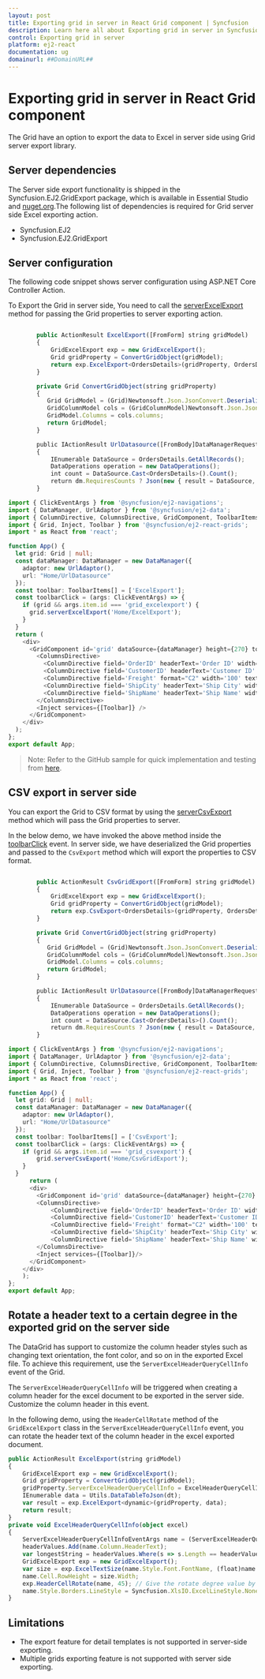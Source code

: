 ```yaml
---
layout: post
title: Exporting grid in server in React Grid component | Syncfusion
description: Learn here all about Exporting grid in server in Syncfusion React Grid component of Syncfusion Essential JS 2 and more.
control: Exporting grid in server 
platform: ej2-react
documentation: ug
domainurl: ##DomainURL##
---
```


# Exporting grid in server in React Grid component

The Grid have an option to export the data to Excel in server side using Grid server export library.

## Server dependencies

The Server side export functionality is shipped in the Syncfusion.EJ2.GridExport package, which is available in Essential Studio and [nuget.org](https://www.nuget.org/).The following list of dependencies is required for Grid server side Excel exporting action.

* Syncfusion.EJ2
* Syncfusion.EJ2.GridExport

## Server configuration

The following code snippet shows server configuration using ASP.NET Core Controller Action.

To Export the Grid in server side, You need to call the [serverExcelExport](https://ej2.syncfusion.com/react/documentation/api/grid/#serverexcelexport) method for passing the Grid properties to server exporting action.

```ts

        public ActionResult ExcelExport([FromForm] string gridModel)
        {
            GridExcelExport exp = new GridExcelExport();
            Grid gridProperty = ConvertGridObject(gridModel);
            return exp.ExcelExport<OrdersDetails>(gridProperty, OrdersDetails.GetAllRecords());
        }

        private Grid ConvertGridObject(string gridProperty)
        {
           Grid GridModel = (Grid)Newtonsoft.Json.JsonConvert.DeserializeObject(gridProperty, typeof(Grid));
           GridColumnModel cols = (GridColumnModel)Newtonsoft.Json.JsonConvert.DeserializeObject(gridProperty, typeof(GridColumnModel));
           GridModel.Columns = cols.columns;
           return GridModel;
        }

        public IActionResult UrlDatasource([FromBody]DataManagerRequest dm)
        {
            IEnumerable DataSource = OrdersDetails.GetAllRecords();
            DataOperations operation = new DataOperations();
            int count = DataSource.Cast<OrdersDetails>().Count();
            return dm.RequiresCounts ? Json(new { result = DataSource, count = count }) : Json(DataSource);
        }


```

```ts
import { ClickEventArgs } from '@syncfusion/ej2-navigations';
import { DataManager, UrlAdaptor } from '@syncfusion/ej2-data';
import { ColumnDirective, ColumnsDirective, GridComponent, ToolbarItems } from '@syncfusion/ej2-react-grids';
import { Grid, Inject, Toolbar } from '@syncfusion/ej2-react-grids';
import * as React from 'react';

function App() {
  let grid: Grid | null;
  const dataManager: DataManager = new DataManager({
    adaptor: new UrlAdaptor(),
    url: "Home/UrlDatasource"
  });
  const toolbar: ToolbarItems[] = ['ExcelExport'];
  const toolbarClick = (args: ClickEventArgs) => {
    if (grid && args.item.id === 'grid_excelexport') {
      grid.serverExcelExport('Home/ExcelExport');
    }
  }
  return (
    <div>
      <GridComponent id='grid' dataSource={dataManager} height={270} toolbar={toolbar} toolbarClick={toolbarClick} ref={g => grid = g}>
        <ColumnsDirective>
          <ColumnDirective field='OrderID' headerText='Order ID' width='120' textAlign='Right' />
          <ColumnDirective field='CustomerID' headerText='Customer ID' width='150' />
          <ColumnDirective field='Freight' format="C2" width='100' textAlign='Right' />
          <ColumnDirective field='ShipCity' headerText='Ship City' width='150' />
          <ColumnDirective field='ShipName' headerText='Ship Name' width='150' />
        </ColumnsDirective>
        <Inject services={[Toolbar]} />
      </GridComponent>
    </div>
  );
};
export default App;

```

>Note: Refer to the GitHub sample for quick implementation and testing from [here](https://github.com/SyncfusionExamples/React-EJ2-Grid-server-side-exporting).

## CSV export in server side

You can export the Grid to CSV format by using the [serverCsvExport](https://ej2.syncfusion.com/react/documentation/api/grid/#servercsvexport) method which will pass the Grid properties to server.

In the below demo, we have invoked the above method inside the [toolbarClick](https://ej2.syncfusion.com/react/documentation/api/grid/#toolbarclick) event. In server side, we have deserialized the Grid properties and passed to the `CsvExport` method which will export the properties to CSV format.

```ts

        public ActionResult CsvGridExport([FromForm] string gridModel)
        {
            GridExcelExport exp = new GridExcelExport();
            Grid gridProperty = ConvertGridObject(gridModel);
            return exp.CsvExport<OrdersDetails>(gridProperty, OrdersDetails.GetAllRecords());
        }

        private Grid ConvertGridObject(string gridProperty)
        {
           Grid GridModel = (Grid)Newtonsoft.Json.JsonConvert.DeserializeObject(gridProperty, typeof(Grid));
           GridColumnModel cols = (GridColumnModel)Newtonsoft.Json.JsonConvert.DeserializeObject(gridProperty, typeof(GridColumnModel));
           GridModel.Columns = cols.columns;
           return GridModel;
        }

        public IActionResult UrlDatasource([FromBody]DataManagerRequest dm)
        {
            IEnumerable DataSource = OrdersDetails.GetAllRecords();
            DataOperations operation = new DataOperations();
            int count = DataSource.Cast<OrdersDetails>().Count();
            return dm.RequiresCounts ? Json(new { result = DataSource, count = count }) : Json(DataSource);
        }

```

```ts
import { ClickEventArgs } from '@syncfusion/ej2-navigations';
import { DataManager, UrlAdaptor } from '@syncfusion/ej2-data';
import { ColumnDirective, ColumnsDirective, GridComponent, ToolbarItems } from '@syncfusion/ej2-react-grids';
import { Grid, Inject, Toolbar } from '@syncfusion/ej2-react-grids';
import * as React from 'react';

function App() {
  let grid: Grid | null;
  const dataManager: DataManager = new DataManager({
    adaptor: new UrlAdaptor(),
    url: "Home/UrlDatasource"
  });
  const toolbar: ToolbarItems[] = ['CsvExport'];
  const toolbarClick = (args: ClickEventArgs) => {
    if (grid && args.item.id === 'grid_csvexport') {
        grid.serverCsvExport('Home/CsvGridExport');
    }
  }
      return (
      <div>
        <GridComponent id='grid' dataSource={dataManager} height={270} toolbar={toolbar} toolbarClick={toolbarClick} ref={g=> grid = g}>
        <ColumnsDirective>
            <ColumnDirective field='OrderID' headerText='Order ID' width='120' textAlign='Right'/>
            <ColumnDirective field='CustomerID' headerText='Customer ID' width='150' />
            <ColumnDirective field='Freight' format="C2" width='100' textAlign='Right'/>
            <ColumnDirective field='ShipCity' headerText='Ship City' width='150'/>
            <ColumnDirective field='ShipName' headerText='Ship Name' width='150' />
        </ColumnsDirective>
        <Inject services={[Toolbar]}/>
      </GridComponent>
    </div>
    );
};
export default App;

```

## Rotate a header text to a certain degree in the exported grid on the server side

The DataGrid has support to customize the column header styles such as changing text orientation, the font color, and so on in the exported Excel file. To achieve this requirement, use the `ServerExcelHeaderQueryCellInfo` event of the Grid.

The `ServerExcelHeaderQueryCellInfo` will be triggered when creating a column header for the excel document to be exported in the server side. Customize the column header in this event.

In the following demo, using the `HeaderCellRotate` method of the `GridExcelExport` class in the `ServerExcelHeaderQueryCellInfo` event, you can rotate the header text of the column header in the excel exported document.

```ts
public ActionResult ExcelExport(string gridModel)
{
    GridExcelExport exp = new GridExcelExport();
    Grid gridProperty = ConvertGridObject(gridModel);
    gridProperty.ServerExcelHeaderQueryCellInfo = ExcelHeaderQueryCellInfo;
    IEnumerable data = Utils.DataTableToJson(dt);
    var result = exp.ExcelExport<dynamic>(gridProperty, data);
    return result;
}
private void ExcelHeaderQueryCellInfo(object excel)
{
    ServerExcelHeaderQueryCellInfoEventArgs name = (ServerExcelHeaderQueryCellInfoEventArgs)excel;
    headerValues.Add(name.Column.HeaderText);
    var longestString = headerValues.Where(s => s.Length == headerValues.Max(m => m.Length)).First();
    GridExcelExport exp = new GridExcelExport();
    var size = exp.ExcelTextSize(name.Style.Font.FontName, (float)name.Style.Font.Size, longestString);
    name.Cell.RowHeight = size.Width;
    exp.HeaderCellRotate(name, 45); // Give the rotate degree value by the user.  
    name.Style.Borders.LineStyle = Syncfusion.XlsIO.ExcelLineStyle.None;
}
```

## Limitations

* The export feature for detail templates is not supported in server-side exporting.
* Multiple grids exporting feature is not supported with server side exporting.